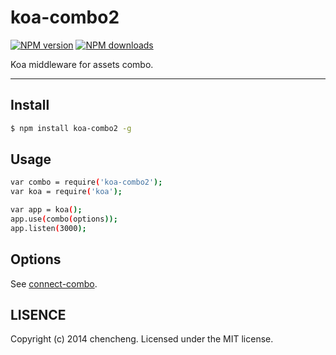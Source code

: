 # koa-combo2

[![NPM version](https://img.shields.io/npm/v/koa-combo2.svg?style=flat)](https://npmjs.org/package/koa-combo2)
[![NPM downloads](http://img.shields.io/npm/dm/koa-combo2.svg?style=flat)](https://npmjs.org/package/koa-combo2)

Koa middleware for assets combo.

---

## Install

```bash
$ npm install koa-combo2 -g
```

## Usage

```bash
var combo = require('koa-combo2');
var koa = require('koa');

var app = koa();
app.use(combo(options));
app.listen(3000);
```

## Options

See [connect-combo](https://github.com/popomore/connect-combo).

## LISENCE

Copyright (c) 2014 chencheng. Licensed under the MIT license.
